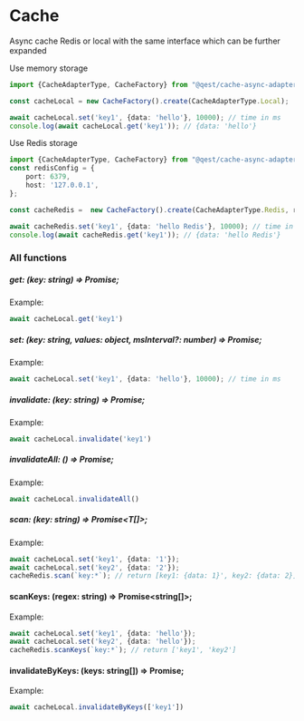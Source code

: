 # Cache

Async cache Redis or local with the same interface
which can be further expanded

Use memory storage 
```typescript
import {CacheAdapterType, CacheFactory} from "@qest/cache-async-adapter";

const cacheLocal = new CacheFactory().create(CacheAdapterType.Local);

await cacheLocal.set('key1', {data: 'hello'}, 10000); // time in ms
console.log(await cacheLocal.get('key1')); // {data: 'hello'}
```

Use Redis storage
```typescript
import {CacheAdapterType, CacheFactory} from "@qest/cache-async-adapter";
const redisConfig = {
    port: 6379,
    host: '127.0.0.1',
};

const cacheRedis =  new CacheFactory().create(CacheAdapterType.Redis, redisConfig);

await cacheRedis.set('key1', {data: 'hello Redis'}, 10000); // time in ms
console.log(await cacheRedis.get('key1')); // {data: 'hello Redis'}
```

###  All functions

##### get: <T>(key: string) => Promise<T>;
Example: 
```typescript
await cacheLocal.get('key1')
```
##### set: (key: string, values: object, msInterval?: number) => Promise<void>;
Example: 
```typescript
await cacheLocal.set('key1', {data: 'hello'}, 10000); // time in ms
```

##### invalidate: (key: string) => Promise<void>;
Example: 
```typescript
await cacheLocal.invalidate('key1')
```

##### invalidateAll: () => Promise<void>;
Example: 
```typescript
await cacheLocal.invalidateAll()
```

##### scan: <T>(key: string) => Promise<T[]>;
Example: 
```typescript
await cacheLocal.set('key1', {data: '1'}); 
await cacheLocal.set('key2', {data: '2'});
cacheRedis.scan(`key:*`); // return [key1: {data: 1}', key2: {data: 2}]   
```
####  scanKeys: <T>(regex: string) => Promise<string[]>;  

Example: 
```typescript
await cacheLocal.set('key1', {data: 'hello'}); 
await cacheLocal.set('key2', {data: 'hello'});
cacheRedis.scanKeys(`key:*`); // return ['key1', 'key2']    
```

####  invalidateByKeys: (keys: string[]) => Promise<void>;
Example: 
```typescript
await cacheLocal.invalidateByKeys(['key1'])
```
